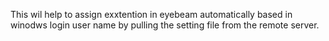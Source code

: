 This wil help to assign exxtention in eyebeam automatically based in winodws login user name by pulling the setting file from the remote server.
